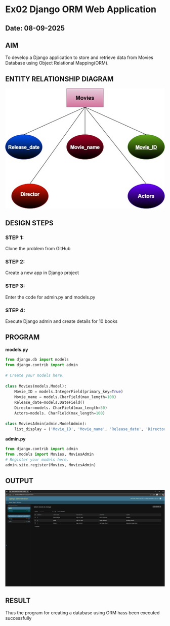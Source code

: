 # Ex02 Django ORM Web Application
## Date: 08-09-2025

## AIM
To develop a Django application to store and retrieve data from Movies Database using Object Relational Mapping(ORM).

## ENTITY RELATIONSHIP DIAGRAM

![alt text](er.jpg)

## DESIGN STEPS

### STEP 1:
Clone the problem from GitHub

### STEP 2:
Create a new app in Django project

### STEP 3:
Enter the code for admin.py and models.py

### STEP 4:
Execute Django admin and create details for 10 books

## PROGRAM

**models.py**
```python
from django.db import models
from django.contrib import admin

# Create your models here.

class Movies(models.Model):
    Movie_ID = models.IntegerField(primary_key=True)
    Movie_name = models.CharField(max_length=100)
    Release_date=models.DateField()
    Director=models. CharField(max_length=50)
    Actors=models. CharField(max_length=100)
 
class MoviesAdmin(admin.ModelAdmin):
    list_display = ('Movie_ID', 'Movie_name', 'Release_date', 'Director', 'Actors')
```
**admin.py**
```python
from django.contrib import admin
from .models import Movies, MoviesAdmin
# Register your models here.
admin.site.register(Movies, MoviesAdmin)

```

## OUTPUT

![alt text](image.png)


## RESULT
Thus the program for creating a database using ORM hass been executed successfully
